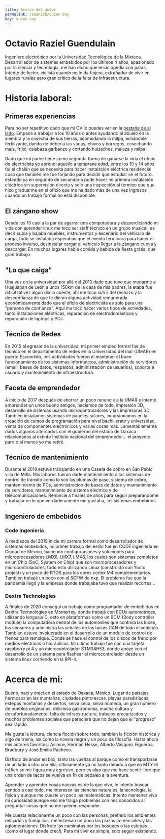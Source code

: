 ```yaml
---
title: Acerca del autor
permalink: /spanish/quien-soy
key: quien-soy
---
```


# Octavio Raziel Guendulain
Ingeniero electrónico por la Universidad Tecnológica de la Mixteca.
Desarrollador de sistemas embebidos por los últimos 4 años, apasionado por la ciencia y tecnología, me han dicho que enciclopedia con patas. Intento de
lector, ciclista cuando no le da flojera, extrañador de vivir en lugares rurales pero gran crítico de la falta de infraestructura.

# Historia laboral:
## Primeras experiencias
Para no ser repetitivo dado que mi CV lo puedes ver en la [pestaña de al lado](/about.md). Empecé a trabajar a los 10 años o antes ayudando al abuelo en
la siembra y la cosecha de sus tierras, acomodando la milpa, echándole fertilizante, dando de beber a las vacas, chivos y borregos, cosechando maíz, frijol, calabaza
garbanzo y cortando huizaches, maleza y milpa.

Dado que mi padre tiene como segunda forma de ganarse la vida el oficio de electricista yo aprendi aquello a temprana edad, entre los 10 y 14 años fui el chalán
que se necesita para hacer instalación eléctrica residencial cosa que también me fue forjando para decidir que estudiar en el futuro. estando ya en segundo de secundaria
pude hacer mi primera instalación eléctrica sin supervisión directa y solo una inspección al término que que hizo graduarme en el oficio que me ha dado más de una
vez ingresos cuando un trabajo formal no está disponible.

## El zángano show
Desde los 16 casi a la par de agarrar una computadora y desperdiciando mi vida con aprender linux me toco ser staff técnico en un grupo musical, es decir subía y bajaba
muebles, instrumentos y escenario del vehiculo de carga, todo se instalaba esperabas que el evento terminara para hacer el proceso inverso, desinstalar cargar al vehículo
llegar a la zángano cueva y descargar. En muchos logares había comida y bebida de fiesta grátis, que gran trabajo.

## "Lo que caiga"
Una vez en la universidad por allá del 2010 dado que  tuve que mudarme a Huajuapan de León  a unos 150km de la casa de mis padres, la etapa fue difícil tal vez algún día lo cuente, ahí me toco sufrir
del rechazo y la desconfianza de que te dieran alguna actividad remunerada económicamente dado que el oficio de electricista es solo para una "persona de confianza".
Aqui me toco hacer varios tipos de actividades, tanto instalaciones eléctricas, reparación de electrodomésticos y reparación de laptops y PCs. 

## Técnico de Redes
En 2015 al egresar de la universidad, mi primer empleo formal fue de técnico en el departamento de redes en la Universidad del mar (UMAR) en puerto Escondido, 
mis actividades fueron el mantener el buen funcionamiento de los sistemas informáticos, administración de servidores (email, bases de datos, respaldos, administración de usuarios), 
soporte a usuario y mantenimiento de infraestructura.

## Faceta de emprendedor
A inicio de 2017 después de ahorrar un poco renuncie a la UMAR e intenté emprender un unos bueno amigos, hacíamos de todo, impresión 3D, desarrollo de sistemas usando microcontroladores y las impresoras 3D. 
También instalamos sistemas de paneles solares, incursionamos en la creación de cursos de programación para nivel bachillerato y universidad, venta de componentes 
electrónicos y varias cosas más. 
Lamentablemente dados algunos altercados con el gobierno del estado de Oaxaca relacionados al extinto Instituto nacional del emprendedor... el proyecto paro o al 
menos yo me retiré.

## Técnico de mantenimiento 
Durante el 2018 estuve trabajando en una Caseta de cobro en San Pablo villa de Mitla. Mis labores fueron darle manteminiento a los sistemas de control de tránsito
como lo son las plumas de paso, sistema de cobro, mantenimiento de PCs, administracion de bases de datos y mantenimiento de servidores, mantenimiento de sistema
eléctrico y de telecomunicaciones. Renuncie a finales de años para seguir preparandome y trabajar en lo que verdaderamente me gustaba, los sistemas embebidos. 

## Ingeniero de embebidos 
### Code Ingenieria
A mediados del 2019 inicie mi carrera formal como desarrollador de sistemas embebidos, mi primer trabajo del estilo fue en CODE ingenieria en Ciudad de México, haciendo configuraciones y
soluciones para microprocesadores i.MX6, i.MX7, i.MX8, los cuales son sistemas completos en un Chip (SoC, System on Chip) que son microprocesadores y microcontroladores,
todo esto utilizando Linux (construido con Yocto project) y un poco de RTOS para los cores cortex M4 complementarios. También trabajé un poco con el SCFW de nxp.
El problema fue que la pandemia llegó y la empresa donde trabajaba tuvo que realizar recortes...
### Dextra Technologies
A finales de 2020 conseguí un trabajo como programador de embebidos en Dextra Technologies en Monterrey, donde trabajé con ECUs automotrices, utilizando lenguaje C, esto en
plataformas como un BCM (Body controller module) la computadora central de los automóviles que controla las luces, los sensores y administra las señales de los buses
CAN de todo el vehículo. También estuve involucrado en el desarrollo de un módulo de control de frenos para remolque. Donde se hace el control de los discos de
freno por medios eléctricos o hidráulicos.
Mi ultimo trabajo fue con una tarjeta raspberry pi 4 y un microcontrolador STM34H53, donde apoye con el desarrollo de un sistema para flashear el microcontrolador
desde un sistema linux corriendo en la RPI-4.

# Acerca de mi:
Bueno, nací y crecí en el estado de Oaxaca, México. Lugar de paisajes hermosos en las montañas, ciudades pintorescas, playas paradisíacas, estepas montañas y desiertos,
selva seca, selva húmeda, un gran número de pueblos originarios, deliciosa gastronomía, mucha cultura y desafortunadamente: falta de infraestructura, trabajos precarizados
y muchos problemas sociales que pareciera que no dejan que el "progreso" sea rápido.   

Me gusta la lectura, ciencia ficción sobre todo, tambien la ficción histórica y algo de trama, así como la novela negra y un poco de filosofía. Hasta ahora mis autores
favoritos: Asimov, Herman Hesse, Alberto Vásquez Figueroa, Bradbury y José Emilio Pacheco.   

Disfruto de andar en bici, tanto las vueltas al parque como el transportarse de un lado a otro con ella, últimamente ya no tanto debido a que en MTY el tráfico 
se me figura muy agresivo, pero es algo que me hace sentir libre que una orden de tacos se vuelva en 1h de pedaleo a la aventura.

Aprender y aprender cosas nuevas es de lo que vivo, le intento buscar sentido a casi todo, me interesan las ciencias naturales, la tecnología, la física y aunque me 
cueste un poco las matemáticas. Intento mantener viva mi curiosidad aunque eso me traiga problemas con mis conocidos al preguntar cosas que no me quieren responder. 

Me cuesta relacionarme un poco con las personas, prefiero los ambientes relajados y tranquilos, me estresan un poco las plazas comerciales y las aglomeraciones. 
Disfruto las caminatas por los bosques o las estepas (como el lugar donde crecí). Para mi vivir es simple, solo seguir existiendo. 

